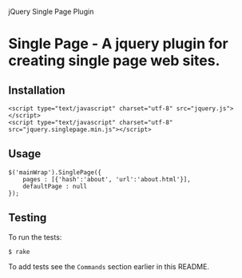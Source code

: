 jQuery Single Page Plugin


Single Page - A jquery plugin for creating single page web sites.
=============


Installation
-------
    <script type="text/javascript" charset="utf-8" src="jquery.js"></script>
    <script type="text/javascript" charset="utf-8" src="jquery.singlepage.min.js"></script>

Usage
-----

    $('mainWrap').SinglePage({
        pages : [{'hash':'about', 'url':'about.html'}],
        defaultPage : null
    });


Testing
-------

To run the tests:

    $ rake

To add tests see the `Commands` section earlier in this
README.
